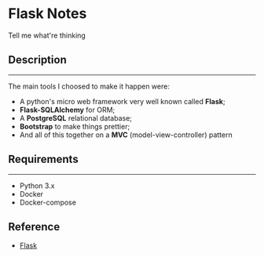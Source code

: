 # Flask Notes

Tell me what're thinking

## Description
---

The main tools I choosed to make it happen were:
- A python's micro web framework very well known called **Flask**;
- **Flask-SQLAlchemy** for ORM;
- A **PostgreSQL** relational database;
- **Bootstrap** to make things prettier;
- And all of this together on a **MVC** (model-view-controller) pattern

## Requirements
---
- Python 3.x
- Docker
- Docker-compose

## Reference
- [Flask](https://flask.palletsprojects.com/en/1.1.x/)